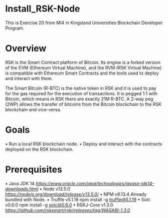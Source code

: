 # Install_RSK-Node
This is Exercise 20 from MI4 in Kingsland Universities Blockchain Developer Program.

# Overview

RSK is the Smart Contract platform of Bitcoin. Its engine is a forked version of the EVM (Ethereum Virtual Machine),
and the RVM (RSK Virtual Machine) is compatible with Ethereum Smart Contracts and the tools used to deploy and
interact with them.

The Smart Bitcoin (R-BTC) is the native token in RSK and it is used to pay for the gas required for the execution of
transactions. It is pegged 1:1 with Bitcoin, which means in RSK there are exactly 21M R-BTC. A 2-way peg (2WP)
allows the transfer of bitcoins from the Bitcoin blockchain to the RSK blockchain and vice-versa.

# Goals

• Run a local RSK blockchain node.
• Deploy and interact with the contracts deployed on the RSK blockchain.

# Prerequisites

• Java JDK 14 *https://www.oracle.com/java/technologies/javase-jdk14-downloads.html*
• Node v13.5.0 *https://nodejs.org/download/release/v13.5.0/*
• NPM v6.13.4 Already bundled with Node.
• Truffle v5.1.19 npm install -g truffle@5.1.19
• Solc v0.6.0 npm install -g solc@0.6.0
• RSKJ-Core v1.3.0 *https://github.com/rsksmart/rskj/releases/tag/WASABI-1.3.0*
